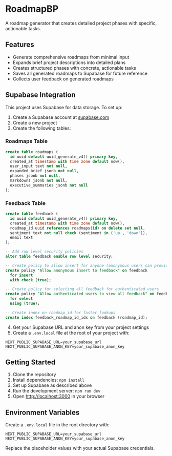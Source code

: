 # RoadmapBP

A roadmap generator that creates detailed project phases with specific, actionable tasks.

## Features

- Generate comprehensive roadmaps from minimal input
- Expands brief project descriptions into detailed plans
- Creates structured phases with concrete, actionable tasks
- Saves all generated roadmaps to Supabase for future reference
- Collects user feedback on generated roadmaps

## Supabase Integration

This project uses Supabase for data storage. To set up:

1. Create a Supabase account at [supabase.com](https://supabase.com)
2. Create a new project
3. Create the following tables:

### Roadmaps Table

```sql
create table roadmaps (
  id uuid default uuid_generate_v4() primary key,
  created_at timestamp with time zone default now(),
  user_input text not null,
  expanded_brief jsonb not null,
  phases jsonb not null,
  markdowns jsonb not null,
  executive_summaries jsonb not null
);
```

### Feedback Table

```sql
create table feedback (
  id uuid default uuid_generate_v4() primary key,
  created_at timestamp with time zone default now(),
  roadmap_id uuid references roadmaps(id) on delete set null,
  sentiment text not null check (sentiment in ('up', 'down')),
  email text
);

-- Add row level security policies
alter table feedback enable row level security;

-- Create policy to allow insert for anyone (anonymous users can provide feedback)
create policy "Allow anonymous insert to feedback" on feedback
  for insert
  with check (true);

-- Create policy for selecting all feedback for authenticated users
create policy "Allow authenticated users to view all feedback" on feedback
  for select
  using (true);

-- Create index on roadmap_id for faster lookups
create index feedback_roadmap_id_idx on feedback (roadmap_id);
```

4. Get your Supabase URL and anon key from your project settings
5. Create a `.env.local` file at the root of your project with:

```
NEXT_PUBLIC_SUPABASE_URL=your_supabase_url
NEXT_PUBLIC_SUPABASE_ANON_KEY=your_supabase_anon_key
```

## Getting Started

1. Clone the repository
2. Install dependencies: `npm install`
3. Set up Supabase as described above
4. Run the development server: `npm run dev`
5. Open [http://localhost:3000](http://localhost:3000) in your browser

## Environment Variables

Create a `.env.local` file in the root directory with:

```
NEXT_PUBLIC_SUPABASE_URL=your_supabase_url
NEXT_PUBLIC_SUPABASE_ANON_KEY=your_supabase_anon_key
```

Replace the placeholder values with your actual Supabase credentials. 